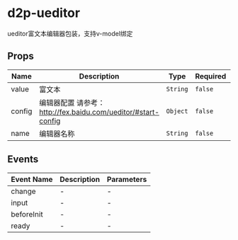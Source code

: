 # d2p-ueditor

ueditor富文本编辑器包装，支持v-model绑定

## Props

<!-- @vuese:d2p-ueditor:props:start -->
|Name|Description|Type|Required|Default|
|---|---|---|---|---|
|value|富文本|`String`|`false`|-|
|config|编辑器配置 请参考：http://fex.baidu.com/ueditor/#start-config|`Object`|`false`|{}|
|name|编辑器名称|`String`|`false`|-|

<!-- @vuese:d2p-ueditor:props:end -->


## Events

<!-- @vuese:d2p-ueditor:events:start -->
|Event Name|Description|Parameters|
|---|---|---|
|change|-|-|
|input|-|-|
|beforeInit|-|-|
|ready|-|-|

<!-- @vuese:d2p-ueditor:events:end -->


